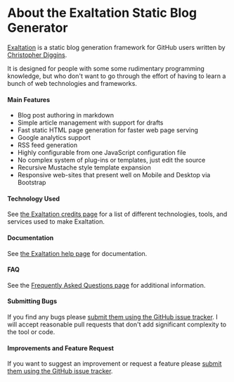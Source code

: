 # About the Exaltation Static Blog Generator

[Exaltation](http://cdiggins.github.io/exaltation) is a static blog generation framework for GitHub users written by [Christopher Diggins](http://cdiggins.github.io/). 

It is designed for people with some some rudimentary programming knowledge, but who don't want to go through the effort of having to learn a bunch of web technologies and frameworks. 

#### Main Features

* Blog post authoring in markdown
* Simple article management with support for drafts
* Fast static HTML page generation for faster web page serving
* Google analytics support
* RSS feed generation 
* Highly configurable from one JavaScript configuration file
* No complex system of plug-ins or templates, just edit the source
* Recursive Mustache style template expansion 
* Responsive web-sites that present well on Mobile and Desktop via Bootstrap

#### Technology Used

See [the Exaltation credits page](credits.html) for a list of different technologies, tools, and services used to make Exaltation.

#### Documentation

See [the Exaltation help page](documentation.html) for documentation.

#### FAQ

See the [Frequently Asked Questions page](faq.html) for additional information. 

#### Submitting Bugs 

If you find any bugs please [submit them using the GitHub issue tracker](https://github.com/cdiggins/exaltation/issues). I will accept reasonable pull requests that don't add significant complexity to the tool or code. 

#### Improvements and Feature Request

If you want to suggest an improvement or request a feature please [submit them using the GitHub issue tracker](https://github.com/cdiggins/exaltation/issues).